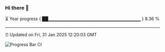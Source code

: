 ### Hi there 👋

⏳ Year progress { ██▁▁▁▁▁▁▁▁▁▁▁▁▁▁▁▁▁▁▁▁▁▁▁▁▁▁▁▁ } 8.36 %

---

⏰ Updated on Fri, 31 Jan 2025 12:20:03 GMT

![Progress Bar CI](https://github.com/code-lakshay/GitHub-Actions-Demo/workflows/Progress%20Bar%20CI/badge.svg)
